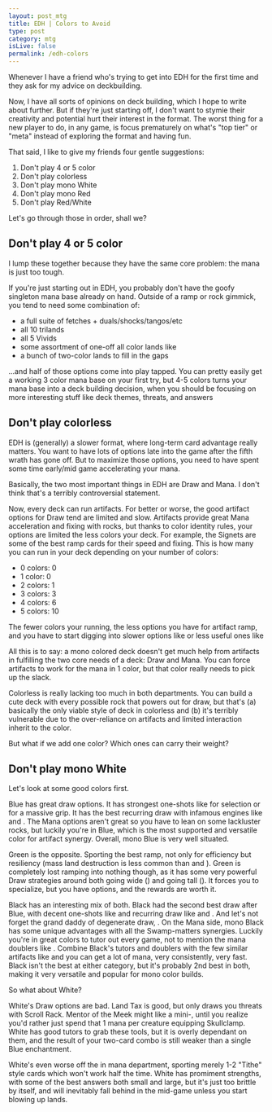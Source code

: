 ```yaml
---
layout: post_mtg
title: EDH | Colors to Avoid
type: post
category: mtg
isLive: false
permalink: /edh-colors
---
```


Whenever I have a friend who's trying to get into EDH for the first time and they ask for my advice on deckbuilding.

Now, I have all sorts of opinions on deck building, which I hope to write about further. But if they're just starting off, I don't want to stymie their creativity and potential hurt their interest in the format. The worst thing for a new player to do, in any game, is focus prematurely on what's "top tier" or "meta" instead of exploring the format and having fun.

That said, I like to give my friends four gentle suggestions:

1. Don't play 4 or 5 color
2. Don't play colorless
3. Don't play mono White
4. Don't play mono Red
4. Don't play Red/White

Let's go through those in order, shall we?

<div class="center">
  <card-image name="Savage Lands"></card-image>
  <card-image name="Exotic Orchard"></card-image>
  <card-image name="Misty Rainforest"></card-image>
</div>

## Don't play 4 or 5 color

I lump these together because they have the same core problem: the mana is just too tough.

If you're just starting out in EDH, you probably don't have the goofy singleton mana base already on hand. Outside of a ramp or rock gimmick, you tend to need some combination of:

- a full suite of fetches + duals/shocks/tangos/etc
- all 10 trilands
- all 5 Vivids
- some assortment of one-off all color lands like <card-image name="City of Brass"></card-image>
- a bunch of two-color lands to fill in the gaps

...and half of those options come into play tapped. You can pretty easily get a working 3 color mana base on your first try, but 4-5 colors turns your mana base into a deck building decision, when you should be focusing on more interesting stuff like deck themes, threats, and answers

<div class="center">
  <card-image name="Orzhov Signet"></card-image>
  <card-image name="Staff of Nin"></card-image>
  <card-image name="Thran Dynamo"></card-image>
</div>

## Don't play colorless

EDH is (generally) a slower format, where long-term card advantage really matters. You want to have lots of options late into the game after the fifth wrath has gone off. But to maximize those options, you need to have spent some time early/mid game accelerating your mana.

Basically, the two most important things in EDH are Draw and Mana. I don't think that's a terribly controversial statement.

Now, every deck can run artifacts. For better or worse, the good artifact options for Draw tend are limited and slow. Artifacts provide great Mana acceleration and fixing with rocks, but thanks to color identity rules, your options are limited the less colors your deck. For example, the Signets are some of the best ramp cards for their speed and fixing. This is how many you can run in your deck depending on your number of colors:

- 0 colors: 0
- 1 color:  0
- 2 colors: 1
- 3 colors: 3
- 4 colors: 6
- 5 colors: 10

The fewer colors your running, the less options you have for artifact ramp, and you have to start digging into slower options like <card-text name="Fire Dimaond"></card-text> or less useful ones like <card-text name="Fractured Powerstone"></card-text>

All this is to say: a mono colored deck doesn't get much help from artifacts in fulfilling the two core needs of a deck: Draw and Mana. You can force artifacts to work for the mana in 1 color, but that color really needs to pick up the slack.

Colorless is really lacking too much in both departments. You can build a cute deck with every possible rock that powers out <card-text name="Kozilek, Butcher of Truth"></card-text> for draw, but that's (a) basically the only viable style of deck in colorless and (b) it's terribly vulnerable due to the over-reliance on artifacts and limited interaction inherit to the color.

But what if we add one color? Which ones can carry their weight?

<div class="center">
  <card-image name="Mystic Remora"></card-image>
  <card-image name="Rishkar's Expertise"></card-image>
  <card-image name="Syphon Mind"></card-image>
</div>

## Don't play mono White

Let's look at some good colors first.

Blue has great draw options. It has strongest one-shots like <card-text name="Dig Through Time"></card-text> for selection or <card-text name="Recurring Insight"></card-text> for a massive grip. It has the best recurring draw with infamous engines like <card-text name="Rhystic Study"></card-text> and <card-text name="Consecrated Sphinx"></card-text>. The Mana options aren't great so you have to lean on some lackluster rocks, but luckily you're in Blue, which is the most supported and versatile color for artifact synergy. Overall, mono Blue is very well situated.

Green is the opposite. Sporting the best ramp, not only for efficiency but resiliency (mass land destruction is less common than <card-text name="Vandalblast"></card-text> and <card-text name="Bane of Progress"></card-text>). Green is completely lost ramping into nothing though, as it has some very powerful Draw strategies around both going wide (<card-text name="Shamanic Revelation"></card-text>) and going tall (<card-text name="Soul's Majesty"></card-text>). It forces you to specialize, but you have options, and the rewards are worth it.

Black has an interesting mix of both. Black had the second best draw after Blue, with decent one-shots like <card-text name="Promise of Power"></card-text> and recurring draw like <card-text name="Phyrexian Arena"></card-text> and <card-text name="Underworld Connections"></card-text>. And let's not forget the grand daddy of degenerate draw, <card-text name="Necropotence"></card-text>. On the Mana side, mono Black has some unique advantages with all the Swamp-matters synergies. Luckily you're in great colors to tutor out <card-text name="Cabal Coffers"></card-text> every game, not to mention the mana doublers like <card-text name="Crypt Ghast"></card-text>. Combine Black's tutors and doublers with the few similar artifacts like <card-text name="Explanar Lens"></card-text> and you can get a lot of mana, very consistently, very fast. Black isn't the best at either category, but it's probably 2nd best in both, making it very versatile and popular for mono color builds.

So what about White?

<div class="center">
  <card-image name="Land Tax"></card-image>
  <card-image name="Scroll Rack"></card-image>
  <card-image name="Mentor of the Meek"></card-image>
</div>

White's Draw options are bad. Land Tax is good, but only draws you threats with Scroll Rack. Mentor of the Meek might like a mini-<card-text name="Soul of the Harvest"></card-text>, until you realize you'd rather just spend that 1 mana per creature equipping Skullclamp. White has good tutors to grab these tools, but it is overly dependant on them, and the result of your two-card combo is still weaker than a single Blue enchantment.

White's even worse off the in mana department, sporting merely 1-2 "Tithe" style cards which won't work half the time. White has promiment strengths, with some of the best answers both <card-text name="Swords to Plowshares">small</card-text> and <card-text name="Austere Command">large</card-text>, but it's just too brittle by itself, and will inevitably fall behind in the mid-game unless you start blowing up lands.
